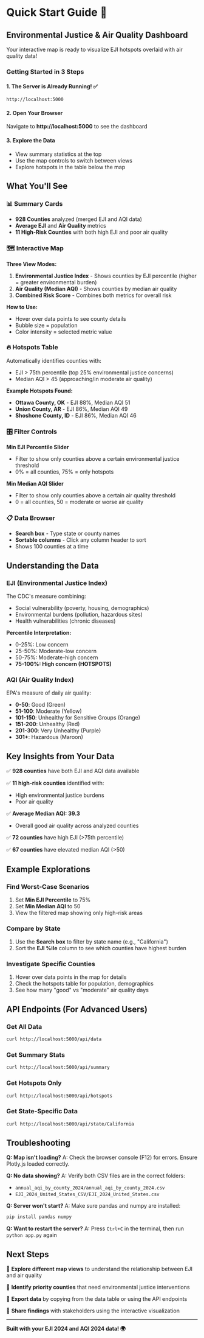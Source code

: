 # Quick Start Guide 🚀

## Environmental Justice & Air Quality Dashboard

Your interactive map is ready to visualize EJI hotspots overlaid with air quality data!

### Getting Started in 3 Steps

#### 1. The Server is Already Running! ✅
```
http://localhost:5000
```

#### 2. Open Your Browser
Navigate to **http://localhost:5000** to see the dashboard

#### 3. Explore the Data
- View summary statistics at the top
- Use the map controls to switch between views
- Explore hotspots in the table below the map

## What You'll See

### 📊 Summary Cards
- **928 Counties** analyzed (merged EJI and AQI data)
- **Average EJI** and **Air Quality** metrics
- **11 High-Risk Counties** with both high EJI and poor air quality

### 🗺️ Interactive Map
**Three View Modes:**
1. **Environmental Justice Index** - Shows counties by EJI percentile (higher = greater environmental burden)
2. **Air Quality (Median AQI)** - Shows counties by median air quality
3. **Combined Risk Score** - Combines both metrics for overall risk

**How to Use:**
- Hover over data points to see county details
- Bubble size = population
- Color intensity = selected metric value

### 🔥 Hotspots Table
Automatically identifies counties with:
- EJI > 75th percentile (top 25% environmental justice concerns)
- Median AQI > 45 (approaching/in moderate air quality)

**Example Hotspots Found:**
- **Ottawa County, OK** - EJI 88%, Median AQI 51
- **Union County, AR** - EJI 86%, Median AQI 49
- **Shoshone County, ID** - EJI 86%, Median AQI 46

### 🎛️ Filter Controls

**Min EJI Percentile Slider**
- Filter to show only counties above a certain environmental justice threshold
- 0% = all counties, 75% = only hotspots

**Min Median AQI Slider**
- Filter to show only counties above a certain air quality threshold
- 0 = all counties, 50 = moderate or worse air quality

### 📋 Data Browser
- **Search box** - Type state or county names
- **Sortable columns** - Click any column header to sort
- Shows 100 counties at a time

## Understanding the Data

### EJI (Environmental Justice Index)
The CDC's measure combining:
- Social vulnerability (poverty, housing, demographics)
- Environmental burdens (pollution, hazardous sites)
- Health vulnerabilities (chronic diseases)

**Percentile Interpretation:**
- 0-25%: Low concern
- 25-50%: Moderate-low concern
- 50-75%: Moderate-high concern
- **75-100%: High concern (HOTSPOTS)**

### AQI (Air Quality Index)
EPA's measure of daily air quality:
- **0-50**: Good (Green)
- **51-100**: Moderate (Yellow)
- **101-150**: Unhealthy for Sensitive Groups (Orange)
- **151-200**: Unhealthy (Red)
- **201-300**: Very Unhealthy (Purple)
- **301+**: Hazardous (Maroon)

## Key Insights from Your Data

✅ **928 counties** have both EJI and AQI data available

✅ **11 high-risk counties** identified with:
   - High environmental justice burdens
   - Poor air quality

✅ **Average Median AQI: 39.3** 
   - Overall good air quality across analyzed counties

✅ **72 counties** have high EJI (>75th percentile)

✅ **67 counties** have elevated median AQI (>50)

## Example Explorations

### Find Worst-Case Scenarios
1. Set **Min EJI Percentile** to 75%
2. Set **Min Median AQI** to 50
3. View the filtered map showing only high-risk areas

### Compare by State
1. Use the **Search box** to filter by state name (e.g., "California")
2. Sort the **EJI %ile** column to see which counties have highest burden

### Investigate Specific Counties
1. Hover over data points in the map for details
2. Check the hotspots table for population, demographics
3. See how many "good" vs "moderate" air quality days

## API Endpoints (For Advanced Users)

### Get All Data
```bash
curl http://localhost:5000/api/data
```

### Get Summary Stats
```bash
curl http://localhost:5000/api/summary
```

### Get Hotspots Only
```bash
curl http://localhost:5000/api/hotspots
```

### Get State-Specific Data
```bash
curl http://localhost:5000/api/state/California
```

## Troubleshooting

**Q: Map isn't loading?**
A: Check the browser console (F12) for errors. Ensure Plotly.js loaded correctly.

**Q: No data showing?**
A: Verify both CSV files are in the correct folders:
- `annual_aqi_by_county_2024/annual_aqi_by_county_2024.csv`
- `EJI_2024_United_States_CSV/EJI_2024_United_States.csv`

**Q: Server won't start?**
A: Make sure pandas and numpy are installed:
```bash
pip install pandas numpy
```

**Q: Want to restart the server?**
A: Press `Ctrl+C` in the terminal, then run `python app.py` again

## Next Steps

📌 **Explore different map views** to understand the relationship between EJI and air quality

📌 **Identify priority counties** that need environmental justice interventions

📌 **Export data** by copying from the data table or using the API endpoints

📌 **Share findings** with stakeholders using the interactive visualization

---

**Built with your EJI 2024 and AQI 2024 data! 🌍**

